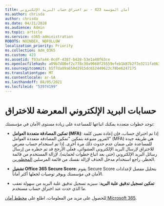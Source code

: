 ```yaml
---
title: أمان المؤسسة 423 - تم اختراق حساب البريد الإلكتروني
ms.author: chrisda
author: chrisda
ms.date: 04/21/2020
ms.audience: Admin
ms.topic: article
ms.service: o365-administration
ROBOTS: NOINDEX, NOFOLLOW
localization_priority: Priority
ms.collection: Adm_O365
ms.custom: 423
ms.assetid: f93a7a44-0cdf-4387-b428-53e1a48f63ce
ms.openlocfilehash: a09b7d80ef2c778c30a9668f25559efeb1b87b2f7e3211fa963333f9c692073c
ms.sourcegitcommit: b5f7da89a650d2915dc652449623c78be6247175
ms.translationtype: MT
ms.contentlocale: ar-SA
ms.lasthandoff: 08/05/2021
ms.locfileid: "53974199"
---
```

# <a name="compromised-email-accounts"></a>حسابات البريد الإلكتروني المعرضة للاختراق

توجد خطوات متعددة يمكنك اتباعها للمساعدة على زيادة مستوى الأمان في مؤسستك:

- **تمكين المصادقة متعددة العوامل (MFA)**: إذا تم اختراق حساب، فإن إعادة تعيين كلمة المرور متبوعة بتمكين "تمكين المصادقة متعددة العوامل" (MFA) هي طريقة جيدة للمساعدة على ضمان عدم حدوث ذلك مرة أخرى. إذا تم استخدام حساب معرض للاختراق لإرسال البريد الإلكتروني العشوائي، فعلى الأرجح قد تم حظره من إرسال رسائل البريد الإلكتروني (حتى بعد اتباع خطوات لحمايته). لإزالة المستخدم من قائمة الحظر، راجع استخدام مدخل الحذف لإزالة نفسك من قائمة المرسلين [المحظورين](https://docs.microsoft.com/microsoft-365/security/office-365-security/use-the-delist-portal-to-remove-yourself-from-the-office-365-blocked-senders-lis).

- **تشغيل Office 365 Secure Score**: يقوم Secure Score بتحليل مفصل لإعدادات الأمان في مؤسستك ويوفر توصيات لجعلها أكثر أماناً.

- **تمكين تسجيل تدقيق علبة البريد**: سيزيد تسجيل تدقيق علبة البريد من سهولة تعقب ما الذي حدث عند اختراق حساب مستخدم.

للحصول على مزيد من المعلومات، اطلع على [مخطط أمان Microsoft 365](https://docs.microsoft.com/microsoft-365/security/office-365-security/security-roadmap).
